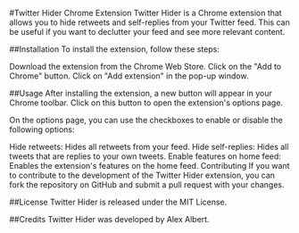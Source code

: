 #Twitter Hider Chrome Extension
Twitter Hider is a Chrome extension that allows you to hide retweets and self-replies from your Twitter feed. This can be useful if you want to declutter your feed and see more relevant content.

##Installation
To install the extension, follow these steps:

Download the extension from the Chrome Web Store.
Click on the "Add to Chrome" button.
Click on "Add extension" in the pop-up window.

##Usage
After installing the extension, a new button will appear in your Chrome toolbar. Click on this button to open the extension's options page.

On the options page, you can use the checkboxes to enable or disable the following options:

Hide retweets: Hides all retweets from your feed.
Hide self-replies: Hides all tweets that are replies to your own tweets.
Enable features on home feed: Enables the extension's features on the home feed.
Contributing
If you want to contribute to the development of the Twitter Hider extension, you can fork the repository on GitHub and submit a pull request with your changes.

##License
Twitter Hider is released under the MIT License.

##Credits
Twitter Hider was developed by Alex Albert.